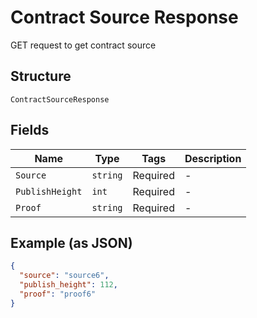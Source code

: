 # Contract Source Response

GET request to get contract source

## Structure

`ContractSourceResponse`

## Fields

| Name            | Type     | Tags     | Description |
| --------------- | -------- | -------- | ----------- |
| `Source`        | `string` | Required | -           |
| `PublishHeight` | `int`    | Required | -           |
| `Proof`         | `string` | Required | -           |

## Example (as JSON)

```json
{
  "source": "source6",
  "publish_height": 112,
  "proof": "proof6"
}
```

